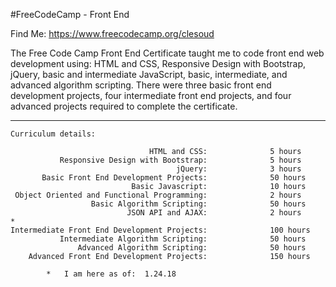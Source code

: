 #FreeCodeCamp - Front End

Find Me:  https://www.freecodecamp.org/clesoud

The Free Code Camp Front End Certificate taught me to code front end web development using: HTML and CSS, Responsive Design with Bootstrap, jQuery, basic and intermediate JavaScript, basic, intermediate, and advanced algorithm scripting. There were three basic front end development projects, four intermediate front end projects, and four advanced projects required to complete the certificate. 

------------------------------------------------------------------------
    Curriculum details: 

                                   HTML and CSS:              5 hours
               Responsive Design with Bootstrap:              5 hours
                                         jQuery:              3 hours
           Basic Front End Development Projects:              50 hours
                               Basic Javascript:              10 hours
     Object Oriented and Functional Programming:              2 hours 
                      Basic Algorithm Scripting:              50 hours 
                              JSON API and AJAX:              2 hours       *
    Intermediate Front End Development Projects:              100 hours
               Intermediate Algorithm Scripting:              50 hours
                   Advanced Algorithm Scripting:              50 hours
        Advanced Front End Development Projects:              150 hours
       
            *   I am here as of:  1.24.18
